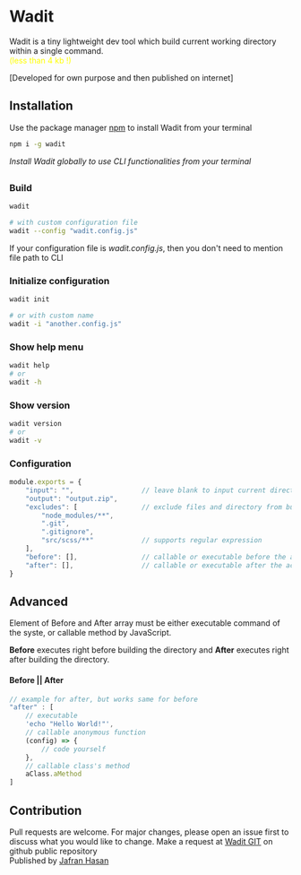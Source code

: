 # Wadit

Wadit is a tiny lightweight dev tool which build current working directory within a single command.  
<span style="color: yellow;">(less than 4 kb !)</span>

[Developed for own purpose and then published on internet]

## Installation

Use the package manager [npm](https://www.npmjs.com) to install Wadit from your terminal

```bash
npm i -g wadit
```
*Install Wadit globally to use CLI functionalities from your terminal*

## 

### Build
```bash
wadit

# with custom configuration file
wadit --config "wadit.config.js"
```

If your configuration file is *wadit.config.js*, then you don't need to mention file path to CLI

 
### Initialize configuration
```bash
wadit init

# or with custom name
wadit -i "another.config.js"
```

### Show help menu
```bash
wadit help
# or
wadit -h
```

### Show version
```bash
wadit version
# or
wadit -v
```  



### Configuration 
```javascript
module.exports = {
    "input": "",                 // leave blank to input current directory
    "output": "output.zip", 
    "excludes": [                // exclude files and directory from build;
        "node_modules/**",
        ".git",
        ".gitignore",
        "src/scss/**"            // supports regular expression
    ],
    "before": [],                // callable or executable before the action
    "after": [],                 // callable or executable after the action
}
```

## Advanced

Element of Before and After array must be either executable command of the syste, or callable method by JavaScript. 

**Before** executes right before building the directory and **After** executes right after building the directory.

#### Before || After
```javascript
// example for after, but works same for before
"after" : [
    // executable
    'echo "Hello World!"',
    // callable anonymous function
    (config) => { 
        // code yourself
    },
    // callable class's method
    aClass.aMethod
]
```
 
## Contribution
Pull requests are welcome. For major changes, please open an issue first to discuss what you would like to change.
Make a request at [Wadit GIT](https://github.com/appdets/wadit) on github public repository
<br> 
Published by [Jafran Hasan](https://fb.com/IamJafran) 